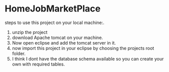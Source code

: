 # HomeJobMarketPlace
steps to use this project on your local machine:.
1. unzip the project
2. download Apache tomcat on your machine.
3. Now open eclipse and add the tomcat server in it.
4. now import this project in your eclipse by choosing the projects root folder.
5. I think I dont have the database schema available so you can create your own with required tables.


